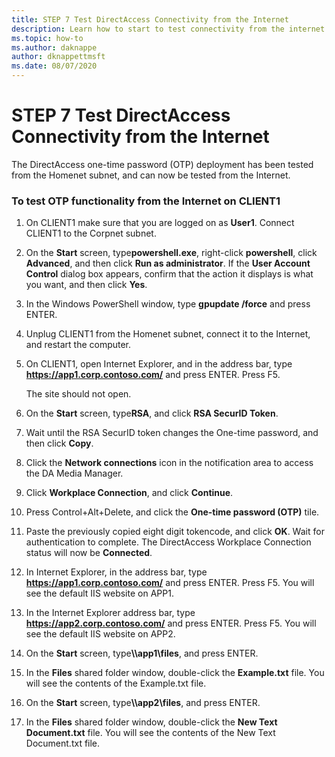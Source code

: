 ```yaml
---
title: STEP 7 Test DirectAccess Connectivity from the Internet
description: Learn how to start to test connectivity from the internet.
ms.topic: how-to
ms.author: daknappe
author: dknappettmsft
ms.date: 08/07/2020
---
```

# STEP 7 Test DirectAccess Connectivity from the Internet

The DirectAccess one-time password (OTP) deployment has been tested from the Homenet subnet, and can now be tested from the Internet.

### To test OTP functionality from the Internet on CLIENT1

1. On CLIENT1 make sure that you are logged on as **User1**. Connect CLIENT1 to the Corpnet subnet.

2. On the **Start** screen, type**powershell.exe**, right-click **powershell**, click **Advanced**, and then click **Run as administrator**. If the **User Account Control** dialog box appears, confirm that the action it displays is what you want, and then click **Yes**.

3. In the Windows PowerShell window, type **gpupdate /force** and press ENTER.

4. Unplug CLIENT1 from the Homenet subnet, connect it to the Internet, and restart the computer.

5. On CLIENT1, open Internet Explorer, and in the address bar, type **https://app1.corp.contoso.com/** and press ENTER. Press F5.

   The site should not open.

6. On the **Start** screen, type**RSA**, and click **RSA SecurID Token**.

7. Wait until the RSA SecurID token changes the One-time password, and then click **Copy**.

8. Click the **Network connections** icon in the notification area to access the DA Media Manager.

9. Click **Workplace Connection**, and click **Continue**.

10. Press Control+Alt+Delete, and click the **One-time password (OTP)** tile.

11. Paste the previously copied eight digit tokencode, and click **OK**. Wait for authentication to complete. The DirectAccess Workplace Connection status will now be **Connected**.

12. In Internet Explorer, in the address bar, type **https://app1.corp.contoso.com/** and press ENTER. Press F5. You will see the default IIS website on APP1.

13. In the Internet Explorer address bar, type **https://app2.corp.contoso.com/** and press ENTER. Press F5. You will see the default IIS website on APP2.

14. On the **Start** screen, type<strong>\\\app1\files</strong>, and press ENTER.

15. In the **Files** shared folder window, double-click the **Example.txt** file. You will see the contents of the Example.txt file.

16. On the **Start** screen, type<strong>\\\app2\files</strong>, and press ENTER.

17. In the **Files** shared folder window, double-click the **New Text Document.txt** file. You will see the contents of the New Text Document.txt file.



